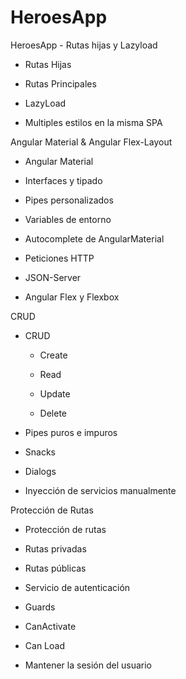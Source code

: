 # HeroesApp

HeroesApp - Rutas hijas y Lazyload

- Rutas Hijas

- Rutas Principales

- LazyLoad

- Multiples estilos en la misma SPA

Angular Material & Angular Flex-Layout

- Angular Material

- Interfaces y tipado

- Pipes personalizados

- Variables de entorno

- Autocomplete de AngularMaterial

- Peticiones HTTP

- JSON-Server

- Angular Flex y Flexbox

CRUD

- CRUD

    - Create

    - Read

    - Update

    - Delete

- Pipes puros e impuros

- Snacks

- Dialogs

- Inyección de servicios manualmente

Protección de Rutas

- Protección de rutas

- Rutas privadas

- Rutas públicas

- Servicio de autenticación

- Guards

- CanActivate

- Can Load

- Mantener la sesión del usuario
